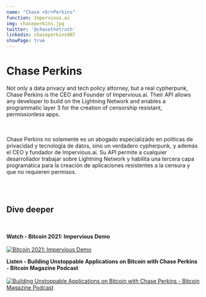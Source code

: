 ```yaml
---
name: "Chase <br>Perkins"
function: Impervious.ai
img: chaseperkins.jpg
twitter: '@chasethetruth'
linkedin: chaseperkins007
showPage: true
---
```


# Chase Perkins

Not only a data privacy and tech policy attorney, but a real cypherpunk, Chase Perkins is the CEO and Founder of Impervious.ai. Their API allows any developer to build on the Lightning Network and enables a programmatic layer 3 for the creation of censorship resistant, permissionless apps.

<br><br>
Chase Perkins no solamente es un abogado especializado en políticas de privacidad y tecnología de datos, sino un verdadero cypherpunk, y además el CEO y fundador de Impervious.ai. Su API permite a cualquier desarrollador trabajar sobre Lightning Network y habilita una tercera capa programática para la creación de aplicaciones resistentes a la censura y que no requieren permisos.

<br><br>

## Dive deeper

<br>

<div class="grid grid-cols-1 md:grid-cols-2 gap-5">
<div class="p-3 my-2">

**Watch - Bitcoin 2021: Impervious Demo** <br><br>
[ ![Bitcoin 2021: Impervious Demo](/content/watch_perkins.png)](https://www.youtube.com/watch?v=heJjTQEljxE/)
</div>

<div class="p-3 my-2">

**Listen - Building Unstoppable Applications on Bitcoin with Chase Perkins - Bitcoin Magazine Podcast**  <br><br>
[![Building Unstoppable Applications on Bitcoin with Chase Perkins - Bitcoin Magazine Podcast](/content/listen_perkins.png)](https://bitcoinmagazine.com/business/unstoppable-applications-on-bitcoin/)
</div>
</div>

<br>


